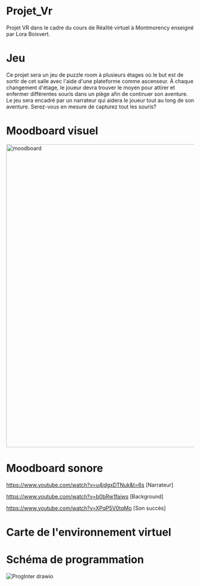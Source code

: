 # Projet_Vr
Projet VR dans le cadre du cours de Réalité virtuel à Montmorency enseigné par Lora Boisvert.

# Jeu
Ce projet sera un jeu de puzzle room à plusieurs étages où le but est de sortir de cet salle avec l'aide d'une plateforme comme ascenseur. À chaque changement d'étage, le joueur devra trouver le moyen pour attirer et enfermer différentes souris dans un piège afin de continuer son aventure. Le jeu sera encadré par un narrateur qui aidera le joueur tout au long de son aventure. Serez-vous en mesure de capturez tout les souris?
# Moodboard visuel
<img width="809" alt="moodboard" src="https://github.com/IsaacFaf/Projet_Vr/assets/89608287/e48453c8-de37-4945-b996-04c232b54e58">

# Moodboard sonore
https://www.youtube.com/watch?v=u4jdgxDTNuk&t=6s [Narrateur]

https://www.youtube.com/watch?v=b0bRw1faiws [Background]

https://www.youtube.com/watch?v=XPqP5V0tqMo [Son succès]

# Carte de l'environnement virtuel

# Schéma de programmation
![ProgInter drawio](https://github.com/IsaacFaf/Projet_Vr/assets/89608287/9198d977-e4d4-45df-a1e3-a7d89cb4b53b)
